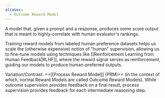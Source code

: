 ```yaml
---
aliases:
  - Outcome Reward Model
---
```

A model that, given a prompt and a response, produces some score output that is meant to highly-correlate with human evaluator's rankings.

Training reward models from labeled human preference datasets helps us scale the (otherwise expensive) notion of "human" supervision, allowing us to fine-tune models using techniques like [[Reinforcement Learning from Human Feedback|RLHF]], where the reward signal serves as reinforcement, guiding our models to produce human-preferred outputs.

Variation/Contrast: ==[[Process Reward Model]] (PRM)== (in the context of which, normal Reward Models are called Outcome Reward Models). While outcome supervision provides feedback on a final result, process supervision provides feedback for each intermediate reasoning step.